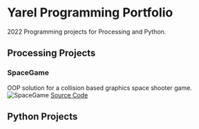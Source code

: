 # Yarel Programming Portfolio

2022 Programming projects for Processing and Python.

## Processing Projects 

### SpaceGame
OOP solution for a collision based graphics space shooter game. 
![SpaceGame]()
[Source Code]()

## Python Projects
